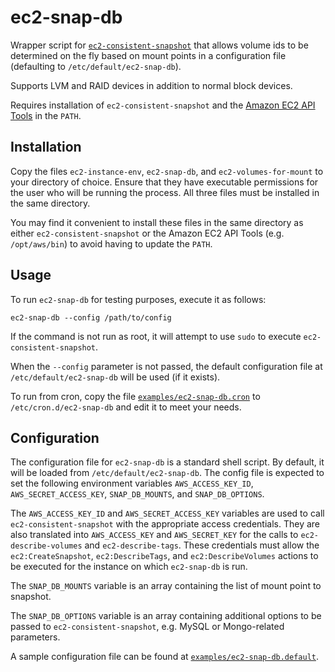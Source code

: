 # ec2-snap-db

Wrapper script for [`ec2-consistent-snapshot`](https://github.com/alestic/ec2-consistent-snapshot)
that allows volume ids to be determined on the fly based on mount points in a
configuration file (defaulting to `/etc/default/ec2-snap-db`).

Supports LVM and RAID devices in addition to normal block devices.

Requires installation of `ec2-consistent-snapshot` and the
[Amazon EC2 API Tools](https://aws.amazon.com/developertools/351) in the
`PATH`.

## Installation
Copy the files `ec2-instance-env`, `ec2-snap-db`, and `ec2-volumes-for-mount`
to your directory of choice. Ensure that they have executable permissions for
the user who will be running the process. All three files must be installed in
the same directory.

You may find it convenient to install these files in the same directory as
either `ec2-consistent-snapshot` or the Amazon EC2 API Tools (e.g.
`/opt/aws/bin`) to avoid having to update the `PATH`.

## Usage

To run `ec2-snap-db` for testing purposes, execute it as follows:

```
ec2-snap-db --config /path/to/config
```

If the command is not run as root, it will attempt to use `sudo` to execute
`ec2-consistent-snapshot`.

When the `--config` parameter is not passed, the default configuration file at
`/etc/default/ec2-snap-db` will be used (if it exists).

To run from cron, copy the file [`examples/ec2-snap-db.cron`](examples/ec2-snap-db.cron) to
`/etc/cron.d/ec2-snap-db` and edit it to meet your needs.

## Configuration

The configuration file for `ec2-snap-db` is a standard shell script. By
default, it will be loaded from `/etc/default/ec2-snap-db`. The config file is
expected to set the following environment variables `AWS_ACCESS_KEY_ID`,
`AWS_SECRET_ACCESS_KEY`, `SNAP_DB_MOUNTS`, and `SNAP_DB_OPTIONS`.

The `AWS_ACCESS_KEY_ID` and `AWS_SECRET_ACCESS_KEY` variables are used to call
`ec2-consistent-snapshot` with the appropriate access credentials. They are
also translated into `AWS_ACCESS_KEY` and `AWS_SECRET_KEY` for the calls to
`ec2-describe-volumes` and `ec2-describe-tags`. These credentials must allow
the `ec2:CreateSnapshot`, `ec2:DescribeTags`, and `ec2:DescribeVolumes` actions
to be executed for the instance on which `ec2-snap-db` is run.

The `SNAP_DB_MOUNTS` variable is an array containing the list of mount point to
snapshot.

The `SNAP_DB_OPTIONS` variable is an array containing additional options to be
passed to `ec2-consistent-snapshot`, e.g. MySQL or Mongo-related parameters.

A sample configuration file can be found at [`examples/ec2-snap-db.default`](examples/ec2-snap-db.default).
